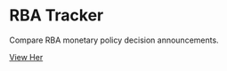 # RBA Tracker
Compare RBA monetary policy decision announcements.

[View Her](https://alastairm.github.io/rbatracker/)
